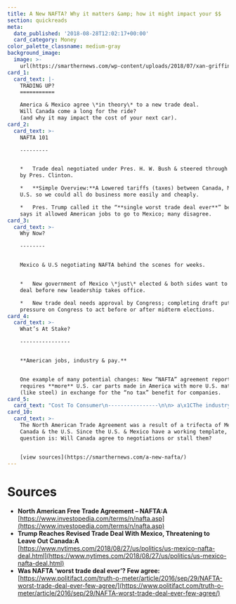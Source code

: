 ```yaml
---
title: A New NAFTA? Why it matters &amp; how it might impact your $$
section: quickreads
meta:
  date_published: '2018-08-28T12:02:17+00:00'
  card_category: Money
color_palette_classname: medium-gray
background_image:
  image: >-
    url(https://smarthernews.com/wp-content/uploads/2018/07/xan-griffin-598255-unsplash-scaled.jpg)
card_1:
  card_text: |-
    TRADING UP?
    ===========

    America & Mexico agree \*in theory\* to a new trade deal.  
    Will Canada come a long for the ride?  
    (and why it may impact the cost of your next car).
card_2:
  card_text: >-
    NAFTA 101

    ---------


    *   Trade deal negotiated under Pres. H. W. Bush & steered through Congress
    by Pres. Clinton.

    *   **Simple Overview:**A Lowered tariffs (taxes) between Canada, Mexico &
    U.S. so we could all do business more easily and cheaply.

    *   Pres. Trump called it the “**single worst trade deal ever**” because he
    says it allowed American jobs to go to Mexico; many disagree.
card_3:
  card_text: >-
    Why Now?

    --------


    Mexico & U.S negotiating NAFTA behind the scenes for weeks.


    *   New government of Mexico \*just\* elected & both sides want to secure
    deal before new leadership takes office.

    *   New trade deal needs approval by Congress; completing draft puts
    pressure on Congress to act before or after midterm elections.
card_4:
  card_text: >-
    What’s At Stake?

    ----------------


    **American jobs, industry & pay.**


    One example of many potential changes: New “NAFTA” agreement reportedly
    requires **more** U.S. car parts made in America with more U.S. material
    (like steel) in exchange for the “no tax” benefit for companies.
card_5:
  card_text: "Cost To Consumer\n----------------\n\n> a\x1CThe industry is hopeful that any changes to Nafta auto rules of origin continue to strike the right balance by **incentivizing production and investment in North America** while keeping new vehicles **affordable for more Americans**.a\x1D\n> \n> Alliance of Auto Manufacturers"
card_10:
  card_text: >-
    The North American Trade Agreement was a result of a trifecta of Mexico,
    Canada & the U.S. Since the U.S. & Mexico have a working template, the big
    question is: Will Canada agree to negotiations or stall them?


    [view sources](https://smarthernews.com/a-new-nafta/)
---
```

Sources
=======

*   **North American Free Trade Agreement – NAFTA:A**  
    [https://www.investopedia.com/terms/n/nafta.asp](https://www.investopedia.com/terms/n/nafta.asp)
*   **Trump Reaches Revised Trade Deal With Mexico, Threatening to Leave Out Canada:A**  
    [https://www.nytimes.com/2018/08/27/us/politics/us-mexico-nafta-deal.html](https://www.nytimes.com/2018/08/27/us/politics/us-mexico-nafta-deal.html)
*   **Was NAFTA ‘worst trade deal ever’? Few agree:**  
    [https://www.politifact.com/truth-o-meter/article/2016/sep/29/NAFTA-worst-trade-deal-ever-few-agree/](https://www.politifact.com/truth-o-meter/article/2016/sep/29/NAFTA-worst-trade-deal-ever-few-agree/)
